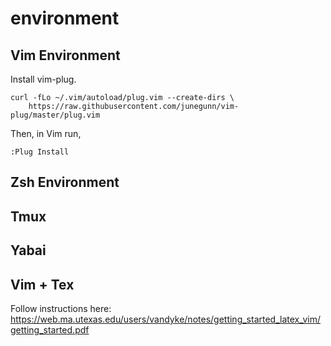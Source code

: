 # environment

## Vim Environment

Install vim-plug.

```
curl -fLo ~/.vim/autoload/plug.vim --create-dirs \
    https://raw.githubusercontent.com/junegunn/vim-plug/master/plug.vim
```

Then, in Vim run,

```
:Plug Install
```

## Zsh Environment

## Tmux 

## Yabai

## Vim + Tex

Follow instructions here:
https://web.ma.utexas.edu/users/vandyke/notes/getting_started_latex_vim/getting_started.pdf

